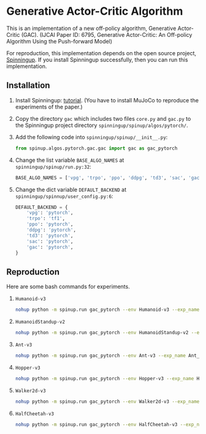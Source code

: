 # Generative Actor-Critic Algorithm

This is an implementation of a new off-policy algorithm, Generative Actor-Critic (GAC). (IJCAI Paper ID: 6795, Generative Actor-Critic: An Off-policy Algorithm Using the Push-forward Model)

For reproduction, this implementation depends on the open source project, [Spinningup](https://spinningup.openai.com/en/latest/user/introduction.html).
If you install Spinningup successfully, then you can run this implementation.

## Installation 

1. Install Spinningup: [tutorial](https://spinningup.openai.com/en/latest/user/installation.html#). (You have to install MuJoCo to reproduce the experiments of the paper.)
2. Copy the directory `gac` which includes two files `core.py` and `gac.py` to the Spinningup project directory `spinningup/spinup/algos/pytorch/`.
3. Add the following code into `spinningup/spinup/__init__.py`:

    ```python
    from spinup.algos.pytorch.gac.gac import gac as gac_pytorch
    ```

4. Change the list variable `BASE_ALGO_NAMES` at `spinningup/spinup/run.py:32`:

    ```python
    BASE_ALGO_NAMES = ['vpg', 'trpo', 'ppo', 'ddpg', 'td3', 'sac', 'gac']
    ```

5. Change the dict variable `DEFAULT_BACKEND` at `spinningup/spinnup/user_config.py:6`:

    ```python
    DEFAULT_BACKEND = {
        'vpg': 'pytorch',
        'trpo': 'tf1',
        'ppo': 'pytorch',
        'ddpg': 'pytorch',
        'td3': 'pytorch',
        'sac': 'pytorch',
        'gac': 'pytorch',
    }
    ```

## Reproduction

Here are some bash commands for experiments.

1. `Humanoid-v3`

    ```bash
    nohup python -m spinup.run gac_pytorch --env Humanoid-v3 --exp_name Humanoid_gac_auto --hid [400,300] --epochs 750 --alpha -1.2 --alpha_min 1.0 --alpha_max 1.8 --device cuda:0 --seed 123 > Humanoid_gac_auto_s123.log 2>&1 &
    ```

2. `HumanoidStandup-v2`

    ```bash
    nohup python -m spinup.run gac_pytorch --env HumanoidStandup-v2 --exp_name HumanoidStandup_gac_auto --hid [400,300] --epochs 750 --alpha -1.2 --alpha_min 1.0 --alpha_max 1.8 --reward_scale 0.05 --device cuda:0 --seed 123 > HumanoidStandup_gac_auto_s123.log 2>&1 &
    ```

3. `Ant-v3`

    ```bash
    nohup python -m spinup.run gac_pytorch --env Ant-v3 --exp_name Ant_gac_auto --hid [400,300] --epochs 750 --alpha -1.0 --alpha_min 0.7 --alpha_max 1.4 --device cuda:0 --seed 123 > Ant_gac_auto_s123.log 2>&1 &
    ```

4. `Hopper-v3`

    ```bash
    nohup python -m spinup.run gac_pytorch --env Hopper-v3 --exp_name Hopper_gac_auto --hid [400,300] --epochs 750 --alpha -0.5 --alpha_min 0.3 --alpha_max 0.8 --device cuda:0 --seed 123 > Hopper_gac_auto_s123.log 2>&1 &
    ```

5. `Walker2d-v3`

    ```bash
    nohup python -m spinup.run gac_pytorch --env Walker2d-v3 --exp_name Walker2d_gac_auto --hid [400,300] --epochs 750 --alpha -1.0 --alpha_min 0.7 --alpha_max 1.4 --device cuda:0 --seed 123 > Walker2d_gac_auto_s123.log 2>&1 &
    ```

6. `HalfCheetah-v3`

    ```bash
    nohup python -m spinup.run gac_pytorch --env HalfCheetah-v3 --exp_name HalfCheetah_gac_auto --hid [400,300] --epochs 750 --alpha -1.2 --alpha_min 1.0 --alpha_max 1.8 --device cuda:0 --seed 123 > HalfCheetah_gac_auto_s123.log 2>&1 &
    ```